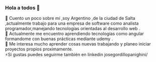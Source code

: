 ### Hola a todos 👋
🔭 Cuento un poco sobre mí ,soy Argentino ,de la ciudad de Salta ,actualmente trabajo para una empresa de software como analista programador,manejando tecnologías orientadas al desarrollo web .
<br>
🌱 Actualmente me encuentro aprendiendo tecnologías como angular formandome con buenas prácticas mediante udemy .<br>
👯 Me interesa mucho aprender cosas nuevas trabajando y planeo iniciar proyectos propios proximamente.<br>
⚡Si gustas puedes seguirme también en linkedin  josegordillopanighini/
<!--
**josegordillo791/josegordillo791** is a ✨ _special_ ✨ repository because its `README.md` (this file) appears on your GitHub profile.

Here are some ideas to get you started:

- 🔭 I’m currently working on ...
- 🌱 I’m currently learning ...
- 👯 I’m looking to collaborate on ...
- 🤔 I’m looking for help with ...
- 💬 Ask me about ...
- 📫 How to reach me: ...
- 😄 Pronouns: ...
- Fun fact: ...
-->
